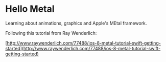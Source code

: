 # Hello Metal

Learning about animations, graphics and Apple's MEtal framework.

Following this tutorial from Ray Wenderlich:

[http://www.raywenderlich.com/77488/ios-8-metal-tutorial-swift-getting-started](http://www.raywenderlich.com/77488/ios-8-metal-tutorial-swift-getting-started)
